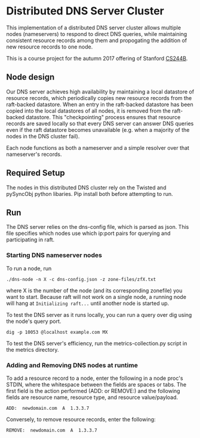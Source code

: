# Distributed DNS Server Cluster
This implementation of a distributed DNS server cluster allows multiple nodes
(nameservers) to respond to direct DNS queries, while maintaining consistent
resource records among them and propogating the addition of new resource
records to one node.

This is a course project for the autumn 2017 offering of Stanford
[CS244B](http://cs244b.scs.stanford.edu).

## Node design
Our DNS server achieves high availability by maintaining a local datastore of
resource records, which periodically copies new resource records from the
raft-backed datastore. When an entry in the raft-backed datastore has been
copied into the local datastores of all nodes, it is removed from the
raft-backed datastore. This "checkpointing" process ensures that resource
records are saved locally so that every DNS server can answer DNS queries even
if the raft datastore becomes unavailable (e.g. when a majority of the nodes in
the DNS cluster fail).

Each node functions as both a nameserver and a simple resolver over that
nameserver's records.

## Required Setup
The nodes in this distributed DNS cluster rely on the Twisted and pySyncObj
python libaries. Pip install both before attempting to run.

## Run
The DNS server relies on the dns-config file, which is parsed as json. This
file specifies which nodes use which ip:port pairs for querying and
participating in raft.

### Starting DNS nameserver nodes

To run a node, run
```
./dns-node -n X -c dns-config.json -z zone-files/zfX.txt
```
where X is the number of the node (and its corresponding zonefile) you want to
start. Because raft will not work on a single node, a running node will hang at
`Initializing raft...` until another node is started up.

To test the DNS server as it runs locally, you can run a query over dig using
the node's query port.
```
dig -p 10053 @localhost example.com MX
```

To test the DNS server's efficiency, run the metrics-collection.py script in the
metrics directory.

### Adding and Removing DNS nodes at runtime
To add a resource record to a node, enter the following in a node proc's STDIN, where the whitespace between the fields are spaces or tabs. The first field is the action performed (ADD: or REMOVE:) and the following fields are resource name, resource type, and resource value/payload.
```
ADD:  newdomain.com  A  1.3.3.7  
```

Conversely, to remove resource records, enter the following:
```
REMOVE:  newdomain.com  A  1.3.3.7  
```
